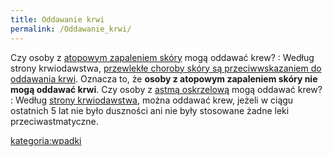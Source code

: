 ```yaml
---
title: Oddawanie krwi
permalink: /Oddawanie_krwi/
---
```


Czy osoby z [atopowym zapaleniem skóry](/atopowe_zapalenie_skóry "wikilink") mogą oddawać krew? : Według strony krwiodawstwa, [przewlekłe choroby skóry są przeciwwskazaniem do oddawania krwi](http://www.krwiodawstwo.pl/index.php?ac=web&webID=8&section1=45). Oznacza to, że **osoby z atopowym zapaleniem skóry nie mogą oddawać krwi**.
Czy osoby z [astmą oskrzelową](/astma_oskrzelowa "wikilink") mogą oddawać krew? : Według [strony krwiodawstwa](http://www.krwiodawstwo.pl/?status=3&id=36&dzial=4), można oddawać krew, jeżeli w ciągu ostatnich 5 lat nie było duszności ani nie były stosowane żadne leki przeciwastmatyczne.

[kategoria:wpadki](/kategoria:wpadki "wikilink")